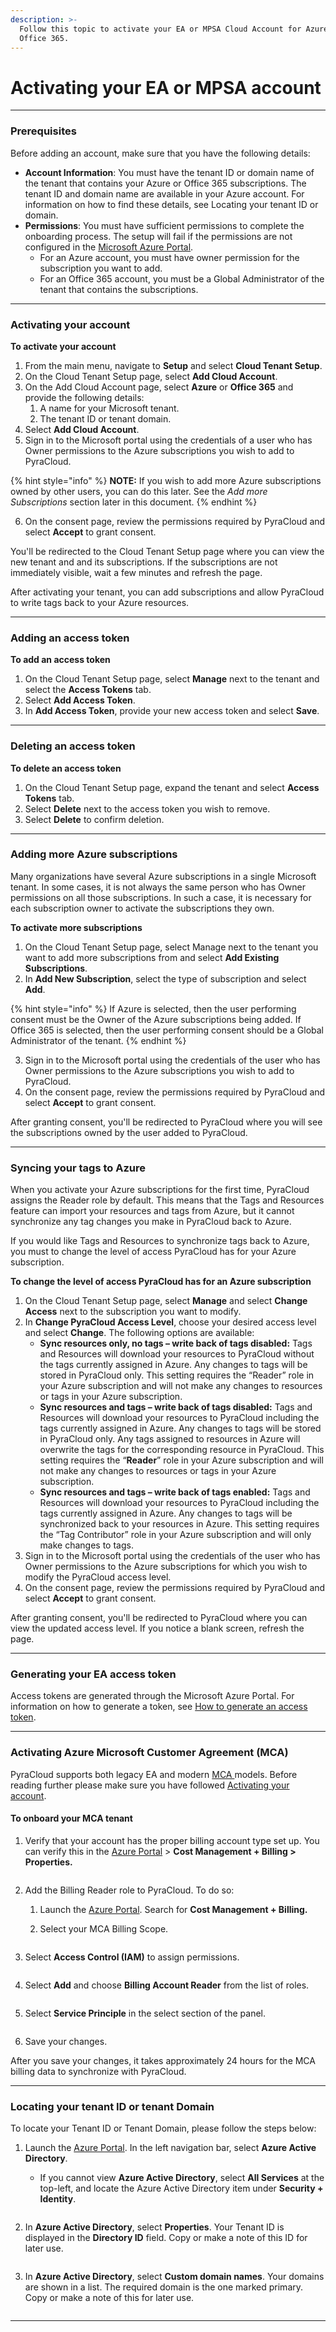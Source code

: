 ```yaml
---
description: >-
  Follow this topic to activate your EA or MPSA Cloud Account for Azure or
  Office 365.
---
```


# Activating your EA or MPSA account

***

### Prerequisites <a href="#before-you-start" id="before-you-start"></a>

Before adding an account, make sure that you have the following details:

* **Account Information**: You must have the tenant ID or domain name of the tenant that contains your Azure or Office 365 subscriptions. The tenant ID and domain name are available in your Azure account. For information on how to find these details, see Locating your tenant ID or domain.
* **Permissions**: You must have sufficient permissions to complete the onboarding process. The setup will fail if the permissions are not configured in the [Microsoft Azure Portal](https://portal.azure.com/).
  * For an Azure account, you must have owner permission for the subscription you want to add.
  * For an Office 365 account, you must be a Global Administrator of the tenant that contains the subscriptions.

***

### **Activating your account**

**To activate your account**

1. From the main menu, navigate to **Setup** and select **Cloud Tenant Setup**.
2. On the Cloud Tenant Setup page, select **Add Cloud Account**.
3. On the Add Cloud Account page, select **Azure** or **Office 365** and provide the following details:
   1. A name for your Microsoft tenant.
   2. The tenant ID or tenant domain.
4. Select **Add Cloud Account**.
5. Sign in to the Microsoft portal using the credentials of a user who has Owner permissions to the Azure subscriptions you wish to add to PyraCloud.

{% hint style="info" %}
**NOTE:** If you wish to add more Azure subscriptions owned by other users, you can do this later. See the _Add more Subscriptions_ section later in this document.
{% endhint %}

6. On the consent page, review the permissions required by PyraCloud and select **Accept** to grant consent.&#x20;

You'll be redirected to the Cloud Tenant Setup page where you can view the new tenant and and its subscriptions. If the subscriptions are not immediately visible, wait a few minutes and refresh the page.

After activating your tenant, you can add subscriptions and allow PyraCloud to write tags back to your Azure resources.

***

### Adding an access token <a href="#add-an-access-token" id="add-an-access-token"></a>

**To add an access token**

1. On the Cloud Tenant Setup page, select **Manage** next to the tenant and select the **Access Tokens** tab.&#x20;
2. Select **Add Access Token**.
3. In **Add Access Token**, provide your new access token and select **Save**.

***

### Deleting an access token <a href="#delete-an-access-token" id="delete-an-access-token"></a>

**To delete an access token**

1. On the Cloud Tenant Setup page, expand the tenant and select **Access Tokens** tab.&#x20;
2. Select **Delete** next to the access token you wish to remove.
3. Select **Delete** to confirm deletion.

***

### Adding more Azure subscriptions <a href="#add-more-azure-subscriptions" id="add-more-azure-subscriptions"></a>

Many organizations have several Azure subscriptions in a single Microsoft tenant. In some cases, it is not always the same person who has Owner permissions on all those subscriptions. In such a case, it is necessary for each subscription owner to activate the subscriptions they own.

**To activate more subscriptions**

1. On the Cloud Tenant Setup page, select Manage next to the tenant you want to add more subscriptions from and select **Add Existing Subscriptions**.
2. In **Add New Subscription**, select the type of subscription and select **Add**.&#x20;

{% hint style="info" %}
If Azure is selected, then the user performing consent must be the Owner of the Azure subscriptions being added. If Office 365 is selected, then the user performing consent should be a Global Administrator of the tenant.
{% endhint %}

3. Sign in to the Microsoft portal using the credentials of the user who has Owner permissions to the Azure subscriptions you wish to add to PyraCloud.
4. On the consent page, review the permissions required by PyraCloud and select **Accept** to grant consent.

After granting consent, you'll be redirected to PyraCloud where you will see the subscriptions owned by the user added to PyraCloud.

***

### Syncing your tags to Azure

When you activate your Azure subscriptions for the first time, PyraCloud assigns the Reader role by default. This means that the Tags and Resources feature can import your resources and tags from Azure, but it cannot synchronize any tag changes you make in PyraCloud back to Azure.

If you would like Tags and Resources to synchronize tags back to Azure, you must to change the level of access PyraCloud has for your Azure subscription.

**To change the level of access PyraCloud has for an Azure subscription**

1. On the Cloud Tenant Setup page, select **Manage** and select **Change Access** next to the subscription you want to modify.
2. In **Change PyraCloud Access Level**, choose your desired access level and select **Change**. The following options are available:&#x20;
   * **Sync resources only, no tags – write back of tags disabled:** Tags and Resources will download your resources to PyraCloud without the tags currently assigned in Azure. Any changes to tags will be stored in PyraCloud only. This setting requires the “Reader” role in your Azure subscription and will not make any changes to resources or tags in your Azure subscription.
   * **Sync resources and tags – write back of tags disabled:** Tags and Resources will download your resources to PyraCloud including the tags currently assigned in Azure. Any changes to tags will be stored in PyraCloud only. Any tags assigned to resources in Azure will overwrite the tags for the corresponding resource in PyraCloud. This setting requires the “**Reader**” role in your Azure subscription and will not make any changes to resources or tags in your Azure subscription.
   * **Sync resources and tags – write back of tags enabled:** Tags and Resources will download your resources to PyraCloud including the tags currently assigned in Azure. Any changes to tags will be synchronized back to your resources in Azure. This setting requires the “Tag Contributor” role in your Azure subscription and will only make changes to tags.
3. Sign in to the Microsoft portal using the credentials of the user who has Owner permissions to the Azure subscriptions for which you wish to modify the PyraCloud access level.
4. On the consent page, review the permissions required by PyraCloud and select **Accept** to grant consent.&#x20;

After granting consent, you'll be redirected to PyraCloud where you can view the updated access level. If you notice a blank screen, refresh the page.&#x20;

***

### Generating your EA access token <a href="#generating-your-ea-access-token" id="generating-your-ea-access-token"></a>

Access tokens are generated through the Microsoft Azure Portal. For information on how to generate a token, see [How to generate an access token](../../../help-and-support/frequently-asked-questions/how-to-generate-an-access-token.md).&#x20;

***

### Activating Azure Microsoft Customer Agreement (MCA) <a href="#activating-azure-microsoft-customer-agreement-mca" id="activating-azure-microsoft-customer-agreement-mca"></a>

PyraCloud supports both legacy EA and modern [MCA ](https://learn.microsoft.com/en-us/azure/cost-management-billing/understand/mca-overview)models. Before reading further please make sure you have followed [Activating your account](https://app.gitbook.com/o/sGLRSSUGgFSfUhFIYij8/s/B8rr5E9BB4HBPts7pBng/\~/changes/16/set-up/azure-onboarding/activating-your-ea-or-mpsa-account#activating-your-account).

#### To onboard your MCA tenant <a href="#how-to-onboard-mca-tenant" id="how-to-onboard-mca-tenant"></a>

1.  Verify that your account has the proper billing account type set up. You can verify this in the [Azure Portal](https://portal.azure.com) > **Cost Management + Billing > Properties.**

    <figure><img src="../../../.gitbook/assets/image (77).png" alt=""><figcaption></figcaption></figure>
2. Add the Billing Reader role to PyraCloud. To do so:
   1. Launch the [Azure Portal](https://portal.azure.com). Search for **Cost Management + Billing.**
   2.  Select your MCA Billing Scope.

       <figure><img src="../../../.gitbook/assets/image (78).png" alt=""><figcaption></figcaption></figure>
3.  Select **Access Control (IAM)** to assign permissions.&#x20;

    <figure><img src="../../../.gitbook/assets/image (80).png" alt=""><figcaption></figcaption></figure>
4.  Select **Add** and choose **Billing Account Reader** from the list of roles.

    <figure><img src="../../../.gitbook/assets/image (81).png" alt=""><figcaption></figcaption></figure>
5.  Select **Service Principle** in the select section of the panel.&#x20;

    <figure><img src="../../../.gitbook/assets/image (82).png" alt=""><figcaption></figcaption></figure>
6. Save your changes.&#x20;

After you save your changes, it takes approximately 24 hours for the MCA billing data to synchronize with PyraCloud.

***

### Locating your tenant ID or tenant Domain <a href="#locating-your-tenant-id-or-tenant-domain" id="locating-your-tenant-id-or-tenant-domain"></a>

To locate your Tenant ID or Tenant Domain, please follow the steps below:

1. Launch the [Azure Portal](https://portal.azure.com). In the left navigation bar, select **Azure Active Directory**.&#x20;
   *   If you cannot view **Azure Active Directory**, select **All Services** at the top-left, and locate the Azure Active Directory item under **Security + Identity**.

       <figure><img src="../../../.gitbook/assets/image (83).png" alt=""><figcaption></figcaption></figure>
2.  In **Azure Active Directory**, select **Properties**. Your Tenant ID is displayed in the **Directory ID** field. Copy or make a note of this ID for later use.

    <figure><img src="../../../.gitbook/assets/image (84).png" alt=""><figcaption></figcaption></figure>
3.  In **Azure Active Directory**, select **Custom domain names**. Your domains are shown in a list. The required domain is the one marked primary. Copy or make a note of this for later use.

    <figure><img src="../../../.gitbook/assets/image (85).png" alt=""><figcaption></figcaption></figure>

***
